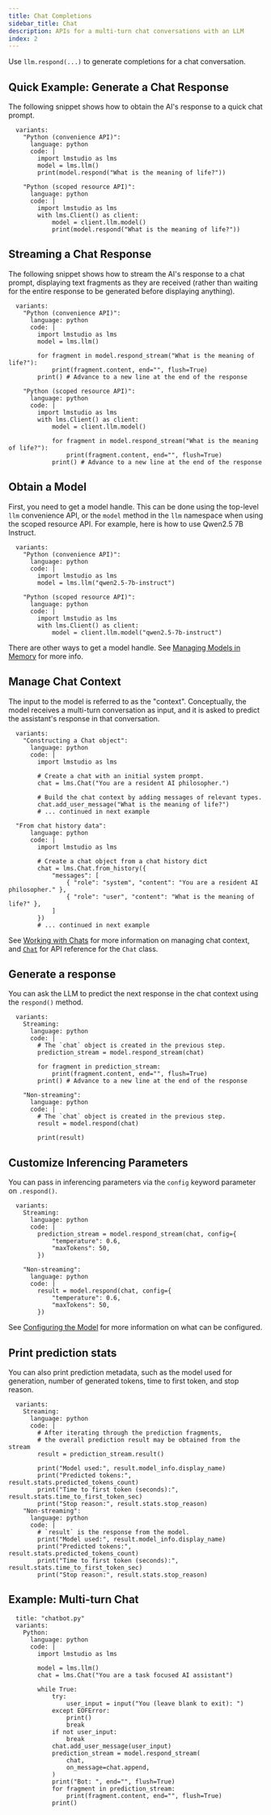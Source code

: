 ```yaml
---
title: Chat Completions
sidebar_title: Chat
description: APIs for a multi-turn chat conversations with an LLM
index: 2
---
```


Use `llm.respond(...)` to generate completions for a chat conversation.

## Quick Example: Generate a Chat Response

The following snippet shows how to obtain the AI's response to a quick chat prompt.

```lms_code_snippet
  variants:
    "Python (convenience API)":
      language: python
      code: |
        import lmstudio as lms
        model = lms.llm()
        print(model.respond("What is the meaning of life?"))

    "Python (scoped resource API)":
      language: python
      code: |
        import lmstudio as lms
        with lms.Client() as client:
            model = client.llm.model()
            print(model.respond("What is the meaning of life?"))
```

## Streaming a Chat Response

The following snippet shows how to stream the AI's response to a chat prompt,
displaying text fragments as they are received (rather than waiting for the
entire response to be generated before displaying anything).

```lms_code_snippet
  variants:
    "Python (convenience API)":
      language: python
      code: |
        import lmstudio as lms
        model = lms.llm()

        for fragment in model.respond_stream("What is the meaning of life?"):
            print(fragment.content, end="", flush=True)
        print() # Advance to a new line at the end of the response

    "Python (scoped resource API)":
      language: python
      code: |
        import lmstudio as lms
        with lms.Client() as client:
            model = client.llm.model()

            for fragment in model.respond_stream("What is the meaning of life?"):
                print(fragment.content, end="", flush=True)
            print() # Advance to a new line at the end of the response

```

## Obtain a Model

First, you need to get a model handle.
This can be done using the top-level `llm` convenience API,
or the `model` method in the `llm` namespace when using the scoped resource API.
For example, here is how to use Qwen2.5 7B Instruct.

```lms_code_snippet
  variants:
    "Python (convenience API)":
      language: python
      code: |
        import lmstudio as lms
        model = lms.llm("qwen2.5-7b-instruct")

    "Python (scoped resource API)":
      language: python
      code: |
        import lmstudio as lms
        with lms.Client() as client:
            model = client.llm.model("qwen2.5-7b-instruct")

```

There are other ways to get a model handle. See [Managing Models in Memory](./../manage-models/loading) for more info.

## Manage Chat Context

The input to the model is referred to as the "context".
Conceptually, the model receives a multi-turn conversation as input,
and it is asked to predict the assistant's response in that conversation.

```lms_code_snippet
  variants:
    "Constructing a Chat object":
      language: python
      code: |
        import lmstudio as lms

        # Create a chat with an initial system prompt.
        chat = lms.Chat("You are a resident AI philosopher.")

        # Build the chat context by adding messages of relevant types.
        chat.add_user_message("What is the meaning of life?")
        # ... continued in next example

  "From chat history data":
      language: python
      code: |
        import lmstudio as lms

        # Create a chat object from a chat history dict
        chat = lms.Chat.from_history({
            "messages": [
                { "role": "system", "content": "You are a resident AI philosopher." },
                { "role": "user", "content": "What is the meaning of life?" },
            ]
        })
        # ... continued in next example

```

See [Working with Chats](./working-with-chats) for more information on managing chat context,
and [`Chat`](./../api-reference/chat) for API reference for the `Chat` class.

## Generate a response

You can ask the LLM to predict the next response in the chat context using the `respond()` method.

```lms_code_snippet
  variants:
    Streaming:
      language: python
      code: |
        # The `chat` object is created in the previous step.
        prediction_stream = model.respond_stream(chat)

        for fragment in prediction_stream:
            print(fragment.content, end="", flush=True)
        print() # Advance to a new line at the end of the response

    "Non-streaming":
      language: python
      code: |
        # The `chat` object is created in the previous step.
        result = model.respond(chat)

        print(result)
```

## Customize Inferencing Parameters

You can pass in inferencing parameters via the `config` keyword parameter on `.respond()`.

```lms_code_snippet
  variants:
    Streaming:
      language: python
      code: |
        prediction_stream = model.respond_stream(chat, config={
            "temperature": 0.6,
            "maxTokens": 50,
        })

    "Non-streaming":
      language: python
      code: |
        result = model.respond(chat, config={
            "temperature": 0.6,
            "maxTokens": 50,
        })
```

See [Configuring the Model](./parameters) for more information on what can be configured.

## Print prediction stats

You can also print prediction metadata, such as the model used for generation, number of generated
tokens, time to first token, and stop reason.

```lms_code_snippet
  variants:
    Streaming:
      language: python
      code: |
        # After iterating through the prediction fragments,
        # the overall prediction result may be obtained from the stream
        result = prediction_stream.result()

        print("Model used:", result.model_info.display_name)
        print("Predicted tokens:", result.stats.predicted_tokens_count)
        print("Time to first token (seconds):", result.stats.time_to_first_token_sec)
        print("Stop reason:", result.stats.stop_reason)
    "Non-streaming":
      language: python
      code: |
        # `result` is the response from the model.
        print("Model used:", result.model_info.display_name)
        print("Predicted tokens:", result.stats.predicted_tokens_count)
        print("Time to first token (seconds):", result.stats.time_to_first_token_sec)
        print("Stop reason:", result.stats.stop_reason)
```

## Example: Multi-turn Chat

```lms_code_snippet
  title: "chatbot.py"
  variants:
    Python:
      language: python
      code: |
        import lmstudio as lms

        model = lms.llm()
        chat = lms.Chat("You are a task focused AI assistant")

        while True:
            try:
                user_input = input("You (leave blank to exit): ")
            except EOFError:
                print()
                break
            if not user_input:
                break
            chat.add_user_message(user_input)
            prediction_stream = model.respond_stream(
                chat,
                on_message=chat.append,
            )
            print("Bot: ", end="", flush=True)
            for fragment in prediction_stream:
                print(fragment.content, end="", flush=True)
            print()

```

<!-- ### Progress callbacks

TODO: Cover available callbacks (Python SDK has all of these now)

Long prompts will often take a long time to first token, i.e. it takes the model a long time to process your prompt.
If you want to get updates on the progress of this process, you can provide a float callback to `respond`
that receives a float from 0.0-1.0 representing prompt processing progress.

```lms_code_snippet
  variants:
    Python:
      language: python
      code: |
        import lmstudio as lms

        llm = lms.llm()

        response = llm.respond(
            "What is LM Studio?",
            on_progress: lambda progress: print(f"{progress*100}% complete")
        )

    Python (with scoped resources):
      language: python
      code: |
        import lmstudio as lms

        with lms.Client() as client:
            llm = client.llm.model()

            response = llm.respond(
                "What is LM Studio?",
                on_progress: lambda progress: print(f"{progress*100}% processed")
            )

    "Python (convenience API)":
      language: python
      code: |
        import { LMStudioClient } from "@lmstudio/sdk"

        const client = new LMStudioClient()
        const llm = client.llm.model()

        const prediction = llm.respond(
          "What is LM Studio?",
          {onPromptProcessingProgress: (progress) => process.stdout.write(`${progress*100}% processed`)})
```

### Prediction configuration

You can also specify the same prediction configuration options as you could in the
in-app chat window sidebar. Please consult your specific SDK to see exact syntax. -->
